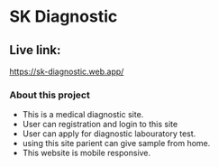 # SK Diagnostic


## Live link:

https://sk-diagnostic.web.app/

### About this project

- This is a medical diagnostic site.
- User can registration and login to this site
- User can apply for diagnostic labouratory test.
- using this site parient can give sample from home.
- This website is mobile responsive.